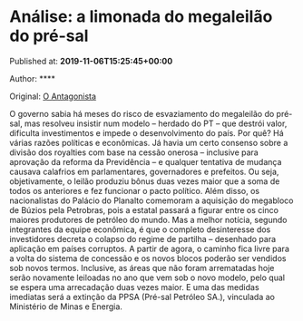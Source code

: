 
# Análise: a limonada do megaleilão do pré-sal

Published at: **2019-11-06T15:25:45+00:00**

Author: ****

Original: [O Antagonista](https://www.oantagonista.com/brasil/analise-a-limonada-do-megaleilao-do-pre-sal/)

O governo sabia há meses do risco de esvaziamento do megaleilão do pré-sal, mas resolveu insistir num modelo – herdado do PT – que destrói valor, dificulta investimentos e impede o desenvolvimento do país.
Por quê? Há várias razões políticas e econômicas.
Já havia um certo consenso sobre a divisão dos royalties com base na cessão onerosa – inclusive para aprovação da reforma da Previdência – e qualquer tentativa de mudança causava calafrios em parlamentares, governadores e prefeitos.
Ou seja, objetivamente, o leilão produziu bônus duas vezes maior que a soma de todos os anteriores e fez funcionar o pacto político.
Além disso, os nacionalistas do Palácio do Planalto comemoram a aquisição do megabloco de Búzios pela Petrobras, pois a estatal passará a figurar entre os cinco maiores produtores de petróleo do mundo.
Mas a melhor notícia, segundo integrantes da equipe econômica, é que o completo desinteresse dos investidores decreta o colapso do regime de partilha – desenhado para aplicação em países corruptos.
A partir de agora, o caminho fica livre para a volta do sistema de concessão e os novos blocos poderão ser vendidos sob novos termos.
Inclusive, as áreas que não foram arrematadas hoje serão novamente leiloadas no ano que vem sob o novo modelo, pelo qual se espera uma arrecadação duas vezes maior. E uma das medidas imediatas será a extinção da PPSA (Pré-sal Petróleo SA.), vinculada ao Ministério de Minas e Energia.
